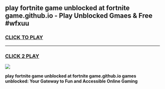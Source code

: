 
## play fortnite game unblocked at fortnite game.github.io - Play Unblocked Gmaes & Free #wfxuu
<h3>
<a href="https://news.freeplayer.one?title=play_fortnite_game_unblocked_at_fortnite_game.github.io&ref=03M">CLICK TO PLAY</a></h3>
<hr>

<h3>
<a href="https://news.freeplayer.one?title=play_fortnite_game_unblocked_at_fortnite_game.github.io&ref=03M">CLICK 2 PLAY</a>
  
</h3>

<a href="https://news.freeplayer.one?title=play_fortnite_game_unblocked_at_fortnite_game.github.io&ref=03M"><img src="https://clearcache.store/games.png"></a>


**play fortnite game unblocked at fortnite game.github.io games unblocked: Your Gateway to Fun and Accessible Online Gaming**
